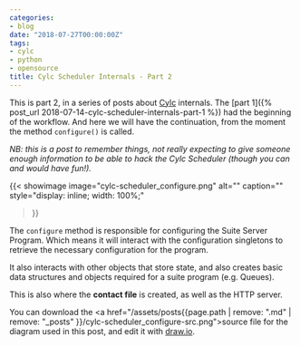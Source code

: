 ```yaml
---
categories:
- blog
date: "2018-07-27T00:00:00Z"
tags:
- cylc
- python
- opensource
title: Cylc Scheduler Internals - Part 2
---
```


This is part 2, in a series of posts about [Cylc](https://cylc.github.io/cylc)
internals. The [part 1]({% post_url 2018-07-14-cylc-scheduler-internals-part-1 %})
had the beginning of the workflow. And here we will have the continuation, from
the moment the method `configure()` is called.

*NB: this is a post to remember things, not really expecting to give someone enough
information to be able to hack the Cylc Scheduler (though you can and would have fun!).*

{{< showimage
  image="cylc-scheduler_configure.png"
  alt=""
  caption=""
  style="display: inline; width: 100%;"
>}}

<!--more-->

The `configure` method is responsible for configuring the Suite Server Program. Which
means it will interact with the configuration singletons to retrieve the necessary
configuration for the program.

It also interacts with other objects that store state, and also creates basic data structures
and objects required for a suite program (e.g. Queues).

This is also where the **contact file** is created, as well as the HTTP server.

You can download the <a href="/assets/posts{{page.path | remove: ".md" | remove: "_posts" }}/cylc-scheduler_configure-src.png">source file</a> for the diagram used in this post, and edit it
with [draw.io](https://draw.io).
